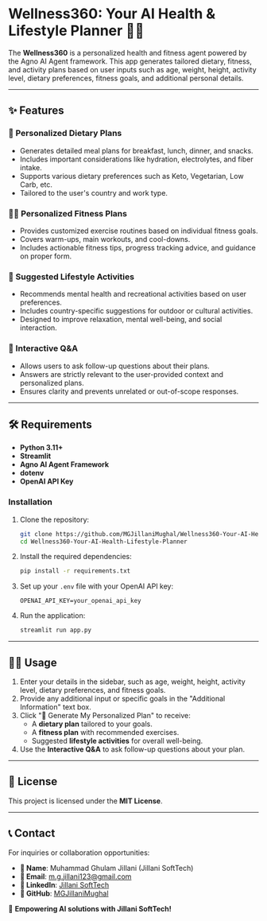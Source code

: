 # Wellness360: Your AI Health & Lifestyle Planner 🏋️‍♂️

The **Wellness360** is a personalized health and fitness agent powered by the Agno AI Agent framework. This app generates tailored dietary, fitness, and activity plans based on user inputs such as age, weight, height, activity level, dietary preferences, fitness goals, and additional personal details.

---

## ✨ Features

### 🌿 Personalized Dietary Plans
- Generates detailed meal plans for breakfast, lunch, dinner, and snacks.
- Includes important considerations like hydration, electrolytes, and fiber intake.
- Supports various dietary preferences such as Keto, Vegetarian, Low Carb, etc.
- Tailored to the user's country and work type.

### 🏋️‍♂️ Personalized Fitness Plans
- Provides customized exercise routines based on individual fitness goals.
- Covers warm-ups, main workouts, and cool-downs.
- Includes actionable fitness tips, progress tracking advice, and guidance on proper form.

### 🌟 Suggested Lifestyle Activities
- Recommends mental health and recreational activities based on user preferences.
- Includes country-specific suggestions for outdoor or cultural activities.
- Designed to improve relaxation, mental well-being, and social interaction.

### 💬 Interactive Q&A
- Allows users to ask follow-up questions about their plans.
- Answers are strictly relevant to the user-provided context and personalized plans.
- Ensures clarity and prevents unrelated or out-of-scope responses.

---

## 🛠️ Requirements

- **Python 3.11+**
- **Streamlit**
- **Agno AI Agent Framework**
- **dotenv**
- **OpenAI API Key**

### Installation
1. Clone the repository:
   ```bash
   git clone https://github.com/MGJillaniMughal/Wellness360-Your-AI-Health-Lifestyle-Planner.git
   cd Wellness360-Your-AI-Health-Lifestyle-Planner
   ```
2. Install the required dependencies:
   ```bash
   pip install -r requirements.txt
   ```
3. Set up your `.env` file with your OpenAI API key:
   ```
   OPENAI_API_KEY=your_openai_api_key
   ```
4. Run the application:
   ```bash
   streamlit run app.py
   ```

---

## 🧑‍💻 Usage
1. Enter your details in the sidebar, such as age, weight, height, activity level, dietary preferences, and fitness goals.
2. Provide any additional input or specific goals in the "Additional Information" text box.
3. Click "🎯 Generate My Personalized Plan" to receive:
   - A **dietary plan** tailored to your goals.
   - A **fitness plan** with recommended exercises.
   - Suggested **lifestyle activities** for overall well-being.
4. Use the **Interactive Q&A** to ask follow-up questions about your plan.

---

## 📜 License
This project is licensed under the **MIT License**.

---

## 📞 Contact
For inquiries or collaboration opportunities:
- **👤 Name**: Muhammad Ghulam Jillani (Jillani SoftTech)
- **📧 Email**: m.g.jillani123@gmail.com
- **📌 LinkedIn**: [Jillani SoftTech](https://www.linkedin.com/in/jillanisofttech/)
- **🐙 GitHub**: [MGJillaniMughal](https://github.com/MGJillaniMughal)

🚀 **Empowering AI solutions with Jillani SoftTech!**
